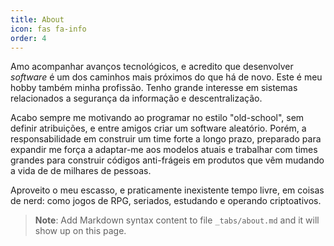 ```yaml
---
title: About
icon: fas fa-info
order: 4
---
```



Amo acompanhar avanços tecnológicos, e acredito que desenvolver _software_ é um dos caminhos mais próximos do que há de novo. Este é meu hobby também minha profissão. Tenho grande interesse em sistemas relacionados a segurança da informação e descentralização.

Acabo sempre me motivando ao programar no estilo "old-school", sem definir atribuições, e entre amigos criar um software aleatório. Porém, a responsabilidade em construir um time forte a longo prazo, preparado para expandir me força a adaptar-me aos modelos atuais e trabalhar com times grandes para construir códigos anti-frágeis em produtos que vêm mudando a vida de de milhares de pessoas.

Aproveito o meu escasso, e praticamente inexistente tempo livre, em coisas de nerd: como jogos de RPG, seriados, estudando e operando criptoativos.



> **Note**: Add Markdown syntax content to file `_tabs/about.md` and it will show up on this page.
